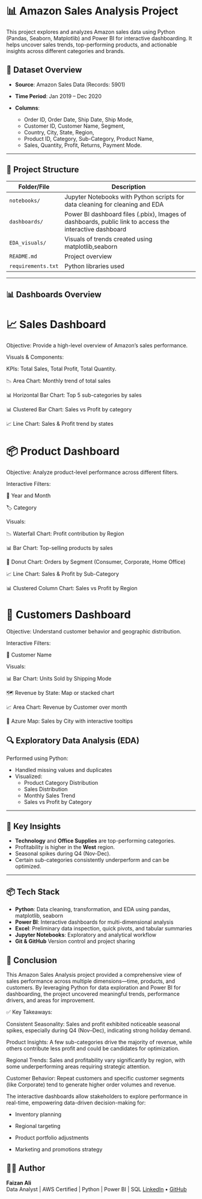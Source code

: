 
# 📊 Amazon Sales Analysis Project

This project explores and analyzes Amazon sales data using Python (Pandas, Seaborn, Matplotlib) and Power BI for interactive dashboarding. It helps uncover sales trends, top-performing products, and actionable insights across different categories and brands.

## 🧾 Dataset Overview

- **Source**: Amazon Sales Data (Records: 5901)
- **Time Period**: Jan 2019 – Dec 2020
- **Columns**:
  
    - Order ID, Order Date, Ship Date, Ship Mode,
    - Customer ID, Customer Name, Segment,
    - Country, City, State, Region,
    - Product ID, Category, Sub-Category, Product Name,
    - Sales, Quantity, Profit, Returns, Payment Mode.

---

## 📁 Project Structure

| Folder/File | Description |
|-------------|-------------|
| `notebooks/` | Jupyter Notebooks with Python scripts for data cleaning for cleaning and EDA 
| `dashboards/` | Power BI dashboard files (.pbix), Images of dashboards, public link to access the interactive dashboard |
| `EDA_visuals/` | Visuals of trends created using matplotlib,seaborn |
| `README.md` | Project overview |
| `requirements.txt` | Python libraries used |

---

## 📊 Dashboards Overview

# 📈 Sales Dashboard
Objective: Provide a high-level overview of Amazon’s sales performance.

Visuals & Components:

KPIs: Total Sales, Total Profit, Total Quantity.

📉 Area Chart: Monthly trend of total sales

📊 Horizontal Bar Chart: Top 5 sub-categories by sales

📊 Clustered Bar Chart: Sales vs Profit by category

📈 Line Chart: Sales & Profit trend by states



# 📦 Product Dashboard
Objective: Analyze product-level performance across different filters.

Interactive Filters:

📅 Year and Month

🏷️ Category

Visuals:

📉 Waterfall Chart: Profit contribution by Region

📊 Bar Chart: Top-selling products by sales

🍩 Donut Chart: Orders by Segment (Consumer, Corporate, Home Office)

📈 Line Chart: Sales & Profit by Sub-Category

📊 Clustered Column Chart: Sales vs Profit by Region



# 👥 Customers Dashboard
Objective: Understand customer behavior and geographic distribution.

Interactive Filters:

🙋 Customer Name

Visuals:

📊 Bar Chart: Units Sold by Shipping Mode

🗺️ Revenue by State: Map or stacked chart

📈 Area Chart: Revenue by Customer over month

📍 Azure Map: Sales by City with interactive tooltips



## 🔍 Exploratory Data Analysis (EDA)

Performed using Python:
- Handled missing values and duplicates
- Visualized:
  - Product Category Distribution
  - Sales Distribution
  - Monthly Sales Trend
  - Sales vs Profit by Category

---

## 📌 Key Insights

- **Technology** and **Office Supplies** are top-performing categories.
- Profitability is higher in the **West** region.
- Seasonal spikes during Q4 (Nov-Dec).
- Certain sub-categories consistently underperform and can be optimized.

---

## 📦 Tech Stack

- **Python**: Data cleaning, transformation, and EDA using pandas, matplotlib, seaborn
- **Power BI**: Interactive dashboards for multi-dimensional analysis
- **Excel**:  Preliminary data inspection, quick pivots, and tabular summaries
- **Jupyter Notebooks**: Exploratory and analytical workflow
- **Git & GitHub** Version control and project sharing


## 📌 Conclusion
This Amazon Sales Analysis project provided a comprehensive view of sales performance across multiple dimensions—time, products, and customers. By leveraging Python for data exploration and Power BI for dashboarding, the project uncovered meaningful trends, performance drivers, and areas for improvement.

✅ Key Takeaways:

Consistent Seasonality: Sales and profit exhibited noticeable seasonal spikes, especially during Q4 (Nov–Dec), indicating strong holiday demand.

Product Insights: A few sub-categories drive the majority of revenue, while others contribute less profit and could be candidates for optimization.

Regional Trends: Sales and profitability vary significantly by region, with some underperforming areas requiring strategic attention.

Customer Behavior: Repeat customers and specific customer segments (like Corporate) tend to generate higher order volumes and revenue.

The interactive dashboards allow stakeholders to explore performance in real-time, empowering data-driven decision-making for:

- Inventory planning

- Regional targeting

- Product portfolio adjustments

- Marketing and promotions strategy



## 🙋‍♂️ Author

**Faizan Ali**  
Data Analyst | AWS Certified | Python | Power BI | SQL 
[LinkedIn](https://www.linkedin.com/in/faizan-ali-profile) • [GitHub](https://github.com/faizan-ali)


